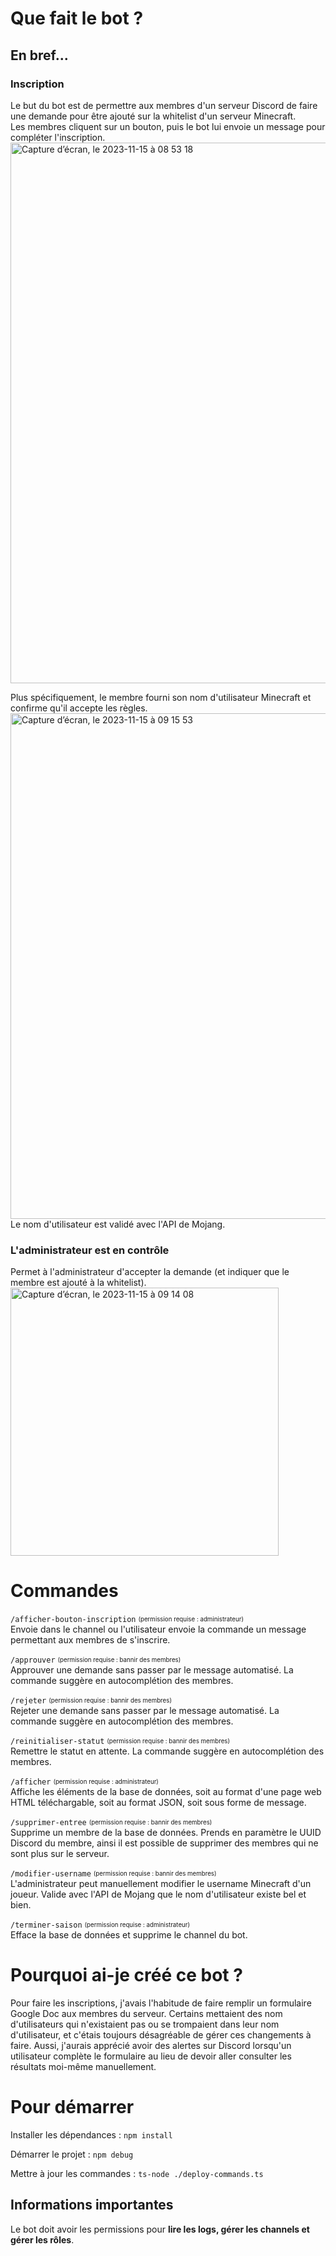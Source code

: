 # Que fait le bot ?
## En bref...
### Inscription
Le but du bot est de permettre aux membres d'un serveur Discord de faire une demande pour être ajouté sur la whitelist d'un serveur Minecraft.<br>
Les membres cliquent sur un bouton, puis le bot lui envoie un message pour compléter l'inscription.<br>
<img width="865" alt="Capture d’écran, le 2023-11-15 à 08 53 18" src="https://github.com/LouisPhilippeHeon/SpiceCraft-Bot/assets/83369199/5152a8ed-f3bc-4a99-a7e5-5171c9e5f011">

Plus spécifiquement, le membre fourni son nom d'utilisateur Minecraft et confirme qu'il accepte les règles.
<img width="809" alt="Capture d’écran, le 2023-11-15 à 09 15 53" src="https://github.com/LouisPhilippeHeon/SpiceCraft-Bot/assets/83369199/00c7893c-edec-43a3-a5aa-25fb5430a016"><br>
Le nom d'utilisateur est validé avec l'API de Mojang.<br>
### L'administrateur est en contrôle
Permet à l'administrateur d'accepter la demande (et indiquer que le membre est ajouté à la whitelist).<br>
<img width="429" alt="Capture d’écran, le 2023-11-15 à 09 14 08" src="https://github.com/LouisPhilippeHeon/SpiceCraft-Bot/assets/83369199/72938e82-d5fe-4657-a7b0-39bba7ffab04">

# Commandes

`/afficher-bouton-inscription` <sub><sup>(permission requise : administrateur)</sup></sub><br>
Envoie dans le channel ou l'utilisateur envoie la commande un message permettant aux membres de s'inscrire.

`/approuver` <sub><sup>(permission requise : bannir des membres)</sup></sub><br>
Approuver une demande sans passer par le message automatisé. La commande suggère en autocomplétion des membres.

`/rejeter` <sub><sup>(permission requise : bannir des membres)</sup></sub><br>
Rejeter une demande sans passer par le message automatisé. La commande suggère en autocomplétion des membres.

`/reinitialiser-statut` <sub><sup>(permission requise : bannir des membres)</sup></sub><br>
Remettre le statut en attente. La commande suggère en autocomplétion des membres.

`/afficher` <sub><sup>(permission requise : administrateur)</sup></sub><br>
Affiche les éléments de la base de données, soit au format d'une page web HTML téléchargable, soit au format JSON, soit sous forme de message.

`/supprimer-entree` <sub><sup>(permission requise : bannir des membres)</sup></sub><br>
Supprime un membre de la base de données. Prends en paramètre le UUID Discord du membre, ainsi il est possible de supprimer des membres qui ne sont plus sur le serveur.

`/modifier-username` <sub><sup>(permission requise : bannir des membres)</sup></sub><br>
L'administrateur peut manuellement modifier le username Minecraft d'un joueur. Valide avec l'API de Mojang que le nom d'utilisateur existe bel et bien.

`/terminer-saison` <sub><sup>(permission requise : administrateur)</sup></sub><br>
Efface la base de données et supprime le channel du bot.

# Pourquoi ai-je créé ce bot ?
Pour faire les inscriptions, j'avais l'habitude de faire remplir un formulaire Google Doc aux membres du serveur. Certains mettaient des nom d'utilisateurs qui n'existaient pas ou se trompaient dans leur nom d'utilisateur, et c'étais toujours désagréable de gérer ces changements à faire. Aussi, j'aurais apprécié avoir des alertes sur Discord lorsqu'un utilisateur complète le formulaire au lieu de devoir aller consulter les résultats moi-même manuellement.

# Pour démarrer

Installer les dépendances : `npm install`

Démarrer le projet : `npm debug`

Mettre à jour les commandes : `ts-node ./deploy-commands.ts`
## Informations importantes

Le bot doit avoir les permissions pour **lire les logs, gérer les channels et gérer les rôles**.
